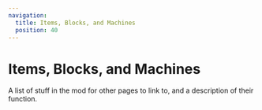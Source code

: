 ```yaml
---
navigation:
  title: Items, Blocks, and Machines
  position: 40
---
```


# Items, Blocks, and Machines

A list of stuff in the mod for other pages to link to, and a description of their function.
